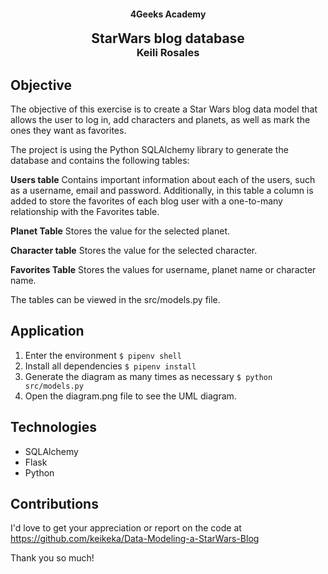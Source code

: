 <p>
<h4 align="center">4Geeks Academy</h4>
<h2 align="center" style="margin: 0">StarWars blog database</h2>
<h3 align="center" style="margin-top: 0">Keili Rosales</h3>
</p>

## Objective

The objective of this exercise is to create a Star Wars blog data model that allows the user to log in, add characters and planets, as well as mark the ones they want as favorites.

The project is using the Python SQLAlchemy library to generate the database and contains the following tables:

**Users table**
Contains important information about each of the users, such as a username, email and password. Additionally, in this table a column is added to store the favorites of each blog user with a one-to-many relationship with the Favorites table.

**Planet Table**
Stores the value for the selected planet.

**Character table**
Stores the value for the selected character.

**Favorites Table**
Stores the values for username, planet name or character name. 

The tables can be viewed in the src/models.py file.

## Application

1. Enter the environment `$ pipenv shell`
2. Install all dependencies `$ pipenv install`
3. Generate the diagram as many times as necessary `$ python src/models.py`
4. Open the diagram.png file to see the UML diagram.

## Technologies

- SQLAlchemy
- Flask
- Python

## Contributions

I'd love to get your appreciation or report on the code at https://github.com/keikeka/Data-Modeling-a-StarWars-Blog

Thank you so much!